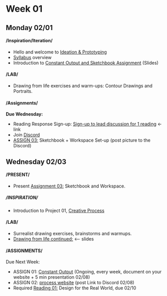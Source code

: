 # Week 01
## Monday 02/01

#### /Inspiration/Iteration/

* Hello and welcome to [Ideation & Prototyping](https://docs.google.com/presentation/d/1xnn1HyF2itAXpZmDMafjtq32GuBJ7HIbYbOwk9zcxDU/edit?usp=sharing)
* [Syllabus](Important_Links.md) overview
* Introduction to [Constant Output and Sketchbook Assignment](https://docs.google.com/presentation/d/18Vk7SYn7Nu-OIRZikSdY49G4PF63goR1PVQWlDCK0SY/edit?usp=sharing) (Slides) 

#### /LAB/ 

* Drawing from life exercises and warm-ups: Contour Drawings and Portraits.

#### /Assignments/ 

**Due Wednesday:** 
* Reading Response Sign-up: [Sign-up to lead discussion for 1 reading](https://docs.google.com/document/d/1fAg28gF4t-Y-D6fQUzeWo-ufKeVOrPIixJw9jL-jSA8/edit?usp=sharing) ← link
* Join [Discord](https://discord.gg/vjU8nXPVZK)
* [ASSIGN 03:](3_sketchbook_workspace.md) Sketchbook + Workspace Set-up (post picture to the Discord)


## Wednesday 02/03

#### /PRESENT/ 
* Present [Assignment 03:](3_sketchbook_workspace.md) Sketchbook and Workspace. 

##### /INSPIRATION/ 
* Introduction to Project 01, [Creative Process](Project1_creative_process.md)

#### /LAB/  
* Surrealist drawing exercises, brainstorms and warmups. 
* [Drawing from life continued:](https://docs.google.com/presentation/d/1MHiHcBDQXBgjmypV4PT2QLLm_lzt8LmsfWPsLNYBFcg/edit?usp=sharing) <-- slides 

#### /ASSIGNMENTS/

Due Next Week:

* ASSIGN 01: [Constant Output](1_constant_output.md) (Ongoing, every week, document on your website + 5 min presentation 02/08)
* ASSIGN 02: [process website](2_process_website.md) (post Link to Discord 02/08) 
* Required [Reading 01:](Reading_Responses.md) Design for the Real World, due 02/10 



